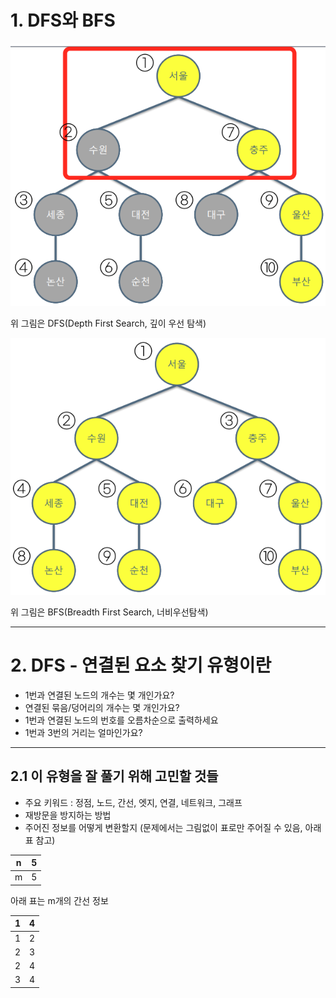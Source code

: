# 1. DFS와 BFS

![DFS](./00-DFS-depth-first-search.png)

위 그림은 DFS(Depth First Search, 깊이 우선 탐색)

![BFS](./00-BFS-breadth-first-search.png)

위 그림은 BFS(Breadth First Search, 너비우선탐색)

---

# 2. DFS - 연결된 요소 찾기 유형이란

- 1번과 연결된 노드의 개수는 몇 개인가요?
- 연결된 묶음/덩어리의 개수는 몇 개인가요?
- 1번과 연결된 노드의 번호를 오름차순으로 출력하세요
- 1번과 3번의 거리는 얼마인가요?

---

## 2.1 이 유형을 잘 풀기 위해 고민할 것들

- 주요 키워드 : 정점, 노드, 간선, 엣지, 연결, 네트워크, 그래프
- 재방문을 방지하는 방법
- 주어진 정보를 어떻게 변환할지 (문제에서는 그림없이 표로만 주어질 수 있음, 아래 표 참고)

| n   | 5   |
| --- | --- |
| m   | 5   |

아래 표는 m개의 간선 정보

| 1   | 4   |
| --- | --- |
| 1   | 2   |
| 2   | 3   |
| 2   | 4   |
| 3   | 4   |
